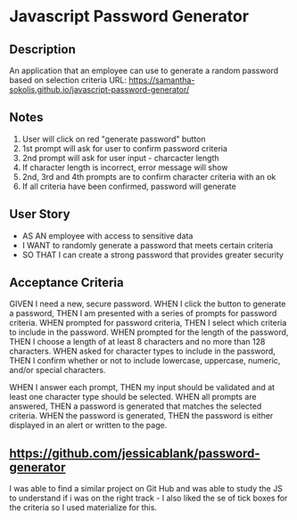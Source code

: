 # Javascript Password Generator

## Description
An application that an employee can use to generate a random password based on selection criteria
URL: https://samantha-sokolis.github.io/javascript-password-generator/

## Notes
1. User will click on red "generate password" button
2. 1st prompt will ask for user to confirm password criteria
3. 2nd prompt will ask for user input - charcacter length
3. If character length is incorrect, error message will show
4. 2nd, 3rd and 4th prompts are to confirm character criteria with an ok
5. If all criteria have been confirmed, password will generate


## User Story
- AS AN employee with access to sensitive data
- I WANT to randomly generate a password that meets certain criteria
- SO THAT I can create a strong password that provides greater security

## Acceptance Criteria
GIVEN I need a new, secure password.
WHEN I click the button to generate a password,
THEN I am presented with a series of prompts for password criteria.
WHEN prompted for password criteria,
THEN I select which criteria to include in the password.
WHEN prompted for the length of the password,
THEN I choose a length of at least 8 characters and no more than 128 characters.
WHEN asked for character types to include in the password,
THEN I confirm whether or not to include lowercase, uppercase, numeric, and/or special characters.



WHEN I answer each prompt,
THEN my input should be validated and at least one character type should be selected.
WHEN all prompts are answered,
THEN a password is generated that matches the selected criteria.
WHEN the password is generated,
THEN the password is either displayed in an alert or written to the page.

## https://github.com/jessicablank/password-generator
I was able to find a similar project on Git Hub and was able to study the JS to understand if i was on the right track - I also liked the se of tick boxes for the criteria so I used materialize for this.